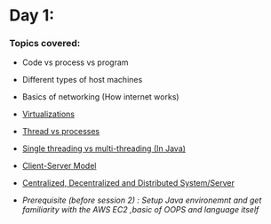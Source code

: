 # Day 1:
### Topics covered:
- Code vs process vs program
- Different types of host machines
- Basics of networking (How internet works)  
- [Virtualizations](https://docs.microsoft.com/en-us/windows-server/virtualization/virtualization#:~:text=Virtualization%20in%20Windows%20Server%20is,power%20workloads%20for%20your%20customers.)
- [Thread vs processes](https://www.geeksforgeeks.org/difference-between-process-and-thread/)
- [Single threading vs multi-threading (In Java)](https://pediaa.com/what-is-the-difference-between-single-thread-and-multi-thread-in-java/#:~:text=Single%20thread%20refers%20to%20executing,independently%20while%20sharing%20their%20resources.)
- [Client-Server Model](https://developer.mozilla.org/en-US/docs/Learn/Server-side/First_steps/Client-Server_overview)
- [Centralized, Decentralized and Distributed System/Server](https://www.geeksforgeeks.org/comparison-centralized-decentralized-and-distributed-systems/)

- _Prerequisite (before session 2) : Setup Java environemnt and get familiarity with the AWS EC2 ,basic of OOPS and language itself_

